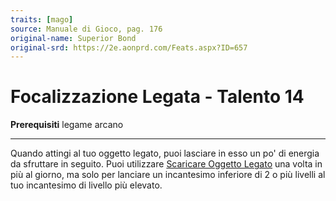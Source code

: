 ```yaml
---
traits: [mago]
source: Manuale di Gioco, pag. 176
original-name: Superior Bond
original-srd: https://2e.aonprd.com/Feats.aspx?ID=657
---
```


# Focalizzazione Legata - Talento 14

**Prerequisiti** legame arcano

---

Quando attingi al tuo oggetto legato, puoi lasciare in esso un po' di energia da
sfruttare in seguito. Puoi utilizzare
[Scaricare Oggetto Legato](/azioni/scaricare-oggetto-legato) una volta in più al
giorno, ma solo per lanciare un incantesimo inferiore di 2 o più livelli al tuo
incantesimo di livello più elevato.
